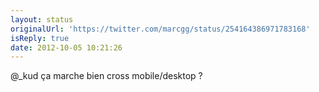 ```yaml
---
layout: status
originalUrl: 'https://twitter.com/marcgg/status/254164386971783168'
isReply: true
date: 2012-10-05 10:21:26
---
```


@_kud ça marche bien cross mobile/desktop ?
